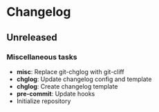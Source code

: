 # Changelog

## Unreleased

### Miscellaneous tasks

- **misc**: Replace git-chglog with git-cliff
- **chglog**: Update changelog config and template
- **chglog**: Create changelog template
- **pre-commit**: Update hooks
- Initialize repository
